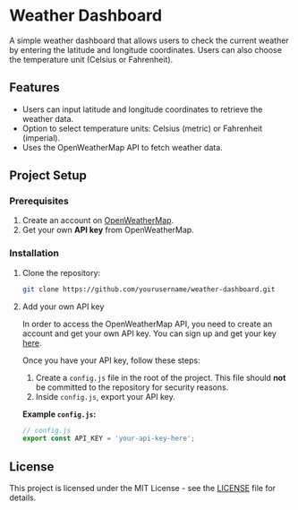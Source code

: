 # Weather Dashboard

A simple weather dashboard that allows users to check the current weather by entering the latitude and longitude coordinates. Users can also choose the temperature unit (Celsius or Fahrenheit).

## Features
- Users can input latitude and longitude coordinates to retrieve the weather data.
- Option to select temperature units: Celsius (metric) or Fahrenheit (imperial).
- Uses the OpenWeatherMap API to fetch weather data.

## Project Setup

### Prerequisites
1. Create an account on [OpenWeatherMap](https://openweathermap.org/).
2. Get your own **API key** from OpenWeatherMap.

### Installation

1. Clone the repository:
   ```bash
   git clone https://github.com/yourusername/weather-dashboard.git
2. Add your own API key

    In order to access the OpenWeatherMap API, you need to create an account and get your own API key. You can sign up and get your key [here](https://home.openweathermap.org/users/sign_in).

    Once you have your API key, follow these steps:

    1. Create a `config.js` file in the root of the project. This file should **not** be committed to the repository for security reasons.
    2. Inside `config.js`, export your API key.

    **Example `config.js`:**

    ```js
    // config.js
    export const API_KEY = 'your-api-key-here';

## License

This project is licensed under the MIT License - see the [LICENSE](./LICENSE) file for details.
